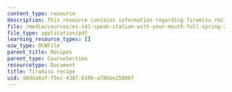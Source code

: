 ```yaml
---
content_type: resource
description: This resource contains information regarding Tiramisu recipe.
file: /media/courses/es-s41-speak-italian-with-your-mouth-full-spring-2012/d8dda8aff5ec4387610ba78bbe25886f_MITES_S41S12_recipe_9.pdf
file_type: application/pdf
learning_resource_types: []
ocw_type: OCWFile
parent_title: Recipes
parent_type: CourseSection
resourcetype: Document
title: Tiramisu recipe
uid: d8dda8af-f5ec-4387-610b-a78bbe25886f
---
```


